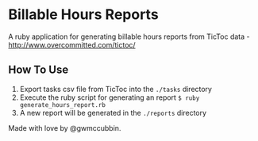 # Billable Hours Reports
A ruby application for generating billable hours reports from TicToc data - http://www.overcommitted.com/tictoc/

## How To Use
1. Export tasks csv file from TicToc into the `./tasks` directory
2. Execute the ruby script for generating an report `$ ruby generate_hours_report.rb`
3. A new report will be generated in the `./reports` directory

Made with love by @gwmccubbin.
